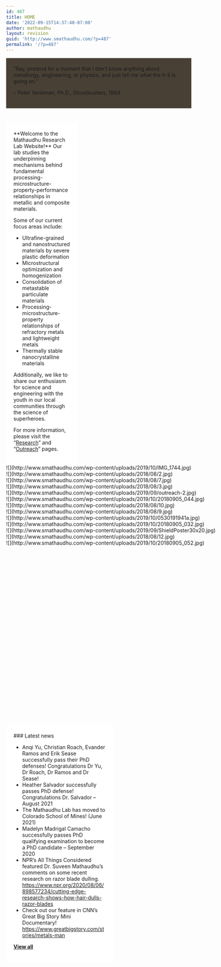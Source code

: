 ```yaml
---
id: 487
title: HOME
date: '2022-09-15T14:37:40-07:00'
author: mathaudhu
layout: revision
guid: 'http://www.smathaudhu.com/?p=487'
permalink: '/?p=487'
---
```


<div class="fusion-fullwidth fullwidth-box fusion-builder-row-271 fusion-parallax-none nonhundred-percent-fullwidth non-hundred-percent-height-scrolling" style="background-color: rgba(255,255,255,0);background-image: url("http://www.smathaudhu.com/wp-content/uploads/2019/07/depositphotos_112084088-stock-photo-red-air-bubbles.jpg");background-position: center center;background-repeat: no-repeat;padding-top:60px;padding-right:0px;padding-bottom:50px;padding-left:0px;margin-bottom: 0px;margin-top: 0px;border-width: 0px 0px 0px 0px;border-color:#eae9e9;border-style:solid;-webkit-background-size:cover;-moz-background-size:cover;-o-background-size:cover;background-size:cover;"><div class="fusion-builder-row fusion-row"><div class="fusion-layout-column fusion_builder_column fusion-builder-column-4670 fusion_builder_column_1_1 1_1 fusion-one-full fusion-column-first fusion-column-last fusion-column-no-min-height" style="margin-top:0px;margin-bottom:0px;"><div class="fusion-column-wrapper fusion-flex-column-wrapper-legacy" style="background-position:left top;background-repeat:no-repeat;-webkit-background-size:cover;-moz-background-size:cover;-o-background-size:cover;background-size:cover;background-color:rgba(61,53,41,0.94);padding: 20px 20px 20px 20px;"><div class="fusion-text fusion-text-2369">“Ray, pretend for a moment that I don’t know anything about metallurgy, engineering, or physics, and just tell me what the h-ll is going on.”

– Peter Venkman, Ph.D., Ghostbusters, 1984

</div><div class="fusion-clearfix"></div></div></div><div class="fusion-layout-column fusion_builder_column fusion-builder-column-4671 fusion_builder_column_1_1 1_1 fusion-one-full fusion-column-first fusion-column-last fusion-column-no-min-height" style="margin-top:0px;margin-bottom:0px;"><div class="fusion-column-wrapper fusion-flex-column-wrapper-legacy" style="background-position:left top;background-repeat:no-repeat;-webkit-background-size:cover;-moz-background-size:cover;-o-background-size:cover;background-size:cover;padding: 0px 0px 0px 0px;"><div class="fusion-sep-clear"></div><div class="fusion-separator fusion-full-width-sep" style="margin-left: auto;margin-right: auto;margin-bottom:40px;width:100%;"></div><div class="fusion-sep-clear"></div><div class="fusion-clearfix"></div></div></div><div class="fusion-layout-column fusion_builder_column fusion-builder-column-4672 fusion_builder_column_2_5 2_5 fusion-two-fifth fusion-column-first" style="width:40%;width:calc(40% - ( ( 4% ) * 0.4 ) );margin-right: 4%;margin-top:0px;margin-bottom:0px;"><div class="fusion-column-wrapper fusion-flex-column-wrapper-legacy" style="background-position:left top;background-repeat:no-repeat;-webkit-background-size:cover;-moz-background-size:cover;-o-background-size:cover;background-size:cover;background-color:rgba(255,255,255,0.94);padding: 20px 20px 20px 20px;"><div class="fusion-text fusion-text-2370">**Welcome to the Mathaudhu Research Lab Website!** Our lab studies the underpinning mechanisms behind fundamental processing-microstructure-property-performance relationships in metallic and composite materials.

Some of our current focus areas include:

- Ultrafine-grained and nanostructured materials by severe plastic deformation
- Microstructural optimization and homogenization
- Consolidation of metastable particulate materials
- Processing-microstructure-property relationships of refractory metals and lightweight metals
- Thermally stable nanocrystalline materials

Additionally, we like to share our enthusiasm for science and engineering with the youth in our local communities through the science of superheroes.

For more information, please visit the “[Research](http://www.smathaudhu.com/research/)” and “[Outreach](http://www.smathaudhu.com/outreach/)” pages.

</div><div class="fusion-clearfix"></div></div></div><div class="fusion-layout-column fusion_builder_column fusion-builder-column-4673 fusion_builder_column_3_5 3_5 fusion-three-fifth fusion-column-last" style="width:60%;width:calc(60% - ( ( 4% ) * 0.6 ) );margin-top:0px;margin-bottom:20px;"><div class="fusion-column-wrapper fusion-flex-column-wrapper-legacy" style="background-position:left top;background-repeat:no-repeat;-webkit-background-size:cover;-moz-background-size:cover;-o-background-size:cover;background-size:cover;padding: 0px 0px 0px 0px;"><script type="text/javascript">jQuery(function() { _initLayerSlider( '#layerslider_1_14rwddz4jrhno', {createdWith: '6.7.6', sliderVersion: '6.9.2', startInViewport: false, skin: 'v6', navStartStop: false, navButtons: false, showCircleTimer: false, thumbnailNavigation: 'disabled', useSrcset: true, skinsPath: 'http://www.smathaudhu.com/wp-content/plugins/LayerSlider/assets/static/layerslider/skins/'}); });</script><div class="ls-wp-container fitvidsignore" id="layerslider_1_14rwddz4jrhno" style="width:1000px;height:667px;margin:0 auto;margin-bottom: 0px;"><div class="ls-slide" data-ls="kenburnsscale:1.2;">![](http://www.smathaudhu.com/wp-content/uploads/2019/10/IMG_1744.jpg)</div><div class="ls-slide" data-ls="duration:5000;transition2d:5;kenburnsscale:1.2;">![](http://www.smathaudhu.com/wp-content/uploads/2018/08/2.jpg)</div><div class="ls-slide" data-ls="duration:5000;transition2d:5;kenburnsscale:1.2;">![](http://www.smathaudhu.com/wp-content/uploads/2018/08/7.jpg)</div><div class="ls-slide" data-ls="duration:5000;transition2d:5;kenburnsscale:1.2;">![](http://www.smathaudhu.com/wp-content/uploads/2018/08/3.jpg)</div><div class="ls-slide" data-ls="duration:5000;transition2d:5;kenburnsscale:1.2;">![](http://www.smathaudhu.com/wp-content/uploads/2019/09/outreach-2.jpg)</div><div class="ls-slide" data-ls="duration:5000;transition2d:5;kenburnsscale:1.2;">![](http://www.smathaudhu.com/wp-content/uploads/2019/10/20180905_044.jpg)</div><div class="ls-slide" data-ls="duration:5000;transition2d:5;kenburnsscale:1.2;">![](http://www.smathaudhu.com/wp-content/uploads/2018/08/10.jpg)</div><div class="ls-slide" data-ls="duration:5000;transition2d:5;kenburnsscale:1.2;">![](http://www.smathaudhu.com/wp-content/uploads/2018/08/9.jpg)</div><div class="ls-slide" data-ls="duration:5000;transition2d:5;kenburnsscale:1.2;">![](http://www.smathaudhu.com/wp-content/uploads/2019/10/0530191941a.jpg)</div><div class="ls-slide" data-ls="duration:5000;transition2d:5;kenburnsscale:1.2;">![](http://www.smathaudhu.com/wp-content/uploads/2019/10/20180905_032.jpg)</div><div class="ls-slide" data-ls="duration:5000;transition2d:5;kenburnsscale:1.2;">![](http://www.smathaudhu.com/wp-content/uploads/2019/09/ShieldPoster30x20.jpg)</div><div class="ls-slide" data-ls="duration:5000;transition2d:5;kenburnsscale:1.2;">![](http://www.smathaudhu.com/wp-content/uploads/2018/08/12.jpg)</div><div class="ls-slide" data-ls="kenburnsscale:1.2;">![](http://www.smathaudhu.com/wp-content/uploads/2019/10/20180905_052.jpg)</div></div><div class="fusion-sep-clear"></div><div class="fusion-separator fusion-full-width-sep" style="margin-left: auto;margin-right: auto;margin-bottom:40px;width:100%;"></div><div class="fusion-sep-clear"></div><div class="fusion-builder-row fusion-builder-row-inner fusion-row"><div class="fusion-layout-column fusion_builder_column_inner fusion-builder-nested-column-28 fusion_builder_column_inner_1_1 1_1 fusion-one-full fusion-column-first fusion-column-last" style="margin-top:0px;margin-bottom:0px;"><div class="fusion-column-wrapper fusion-flex-column-wrapper-legacy" style="background-position:left top;background-repeat:no-repeat;-webkit-background-size:cover;-moz-background-size:cover;-o-background-size:cover;background-size:cover;background-color:rgba(255,255,255,0.91);padding: 20px 20px 20px 20px;"><div class="fusion-text fusion-text-2371">### Latest news

- Anqi Yu, Christian Roach, Evander Ramos and Erik Sease successfully pass their PhD defenses! Congratulations Dr Yu, Dr Roach, Dr Ramos and Dr Sease!
- Heather Salvador successfully passes PhD defense! Congratulations Dr. Salvador – August 2021
- The Mathaudhu Lab has moved to Colorado School of Mines! (June 2021)
- Madelyn Madrigal Camacho successfully passes PhD qualifying examination to become a PhD candidate – September 2020
- NPR’s All Things Considered featured Dr. Suveen Mathaudhu’s comments on some recent research on razor blade dulling. <https://www.npr.org/2020/08/06/898577234/cutting-edge-research-shows-how-hair-dulls-razor-blades>
- Check out our feature in CNN’s Great Big Story Mini Documentary! <https://www.greatbigstory.com/stories/metals-man>

[<span style="text-decoration: underline;">**View all**</span>](http://www.smathaudhu.com/news/)

</div><div class="fusion-clearfix"></div></div></div></div><div class="fusion-clearfix"></div></div></div></div></div>